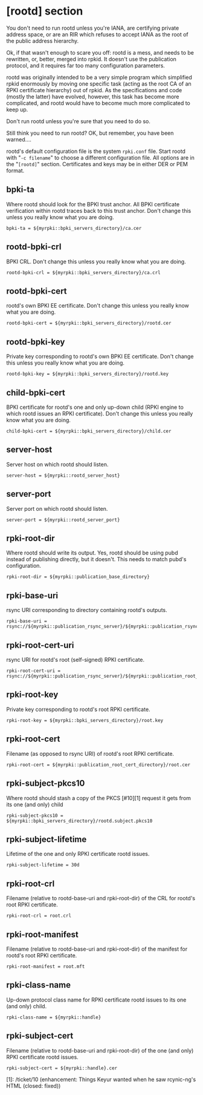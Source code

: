 # [rootd] section

You don't need to run rootd unless you're IANA, are certifying private address
space, or are an RIR which refuses to accept IANA as the root of the public
address hierarchy.

Ok, if that wasn't enough to scare you off: rootd is a mess, and needs to be
rewritten, or, better, merged into rpkid. It doesn't use the publication
protocol, and it requires far too many configuration parameters.

rootd was originally intended to be a very simple program which simplified
rpkid enormously by moving one specific task (acting as the root CA of an RPKI
certificate hierarchy) out of rpkid. As the specifications and code (mostly
the latter) have evolved, however, this task has become more complicated, and
rootd would have to become much more complicated to keep up.

Don't run rootd unless you're sure that you need to do so.

Still think you need to run rootd? OK, but remember, you have been warned....

rootd's default configuration file is the system `rpki.conf` file. Start rootd
with "`-c filename`" to choose a different configuration file. All options are
in the "`[rootd]`" section. Certificates and keys may be in either DER or PEM
format.

## bpki-ta

Where rootd should look for the BPKI trust anchor. All BPKI certificate
verification within rootd traces back to this trust anchor. Don't change this
unless you really know what you are doing.

    
    
    bpki-ta = ${myrpki::bpki_servers_directory}/ca.cer
    

## rootd-bpki-crl

BPKI CRL. Don't change this unless you really know what you are doing.

    
    
    rootd-bpki-crl = ${myrpki::bpki_servers_directory}/ca.crl
    

## rootd-bpki-cert

rootd's own BPKI EE certificate. Don't change this unless you really know what
you are doing.

    
    
    rootd-bpki-cert = ${myrpki::bpki_servers_directory}/rootd.cer
    

## rootd-bpki-key

Private key corresponding to rootd's own BPKI EE certificate. Don't change
this unless you really know what you are doing.

    
    
    rootd-bpki-key = ${myrpki::bpki_servers_directory}/rootd.key
    

## child-bpki-cert

BPKI certificate for rootd's one and only up-down child (RPKI engine to which
rootd issues an RPKI certificate). Don't change this unless you really know
what you are doing.

    
    
    child-bpki-cert = ${myrpki::bpki_servers_directory}/child.cer
    

## server-host

Server host on which rootd should listen.

    
    
    server-host = ${myrpki::rootd_server_host}
    

## server-port

Server port on which rootd should listen.

    
    
    server-port = ${myrpki::rootd_server_port}
    

## rpki-root-dir

Where rootd should write its output. Yes, rootd should be using pubd instead
of publishing directly, but it doesn't. This needs to match pubd's
configuration.

    
    
    rpki-root-dir = ${myrpki::publication_base_directory}
    

## rpki-base-uri

rsync URI corresponding to directory containing rootd's outputs.

    
    
    rpki-base-uri = rsync://${myrpki::publication_rsync_server}/${myrpki::publication_rsync_module}/
    

## rpki-root-cert-uri

rsync URI for rootd's root (self-signed) RPKI certificate.

    
    
    rpki-root-cert-uri = rsync://${myrpki::publication_rsync_server}/${myrpki::publication_root_module}/root.cer
    

## rpki-root-key

Private key corresponding to rootd's root RPKI certificate.

    
    
    rpki-root-key = ${myrpki::bpki_servers_directory}/root.key
    

## rpki-root-cert

Filename (as opposed to rsync URI) of rootd's root RPKI certificate.

    
    
    rpki-root-cert = ${myrpki::publication_root_cert_directory}/root.cer
    

## rpki-subject-pkcs10

Where rootd should stash a copy of the PKCS [#10][1] request it gets from its
one (and only) child

    
    
    rpki-subject-pkcs10 = ${myrpki::bpki_servers_directory}/rootd.subject.pkcs10
    

## rpki-subject-lifetime

Lifetime of the one and only RPKI certificate rootd issues.

    
    
    rpki-subject-lifetime = 30d
    

## rpki-root-crl

Filename (relative to rootd-base-uri and rpki-root-dir) of the CRL for rootd's
root RPKI certificate.

    
    
    rpki-root-crl = root.crl
    

## rpki-root-manifest

Filename (relative to rootd-base-uri and rpki-root-dir) of the manifest for
rootd's root RPKI certificate.

    
    
    rpki-root-manifest = root.mft
    

## rpki-class-name

Up-down protocol class name for RPKI certificate rootd issues to its one (and
only) child.

    
    
    rpki-class-name = ${myrpki::handle}
    

## rpki-subject-cert

Filename (relative to rootd-base-uri and rpki-root-dir) of the one (and only)
RPKI certificate rootd issues.

    
    
    rpki-subject-cert = ${myrpki::handle}.cer
    

   [1]: /ticket/10 (enhancement: Things Keyur wanted when he saw rcynic-ng's
HTML (closed: fixed))

